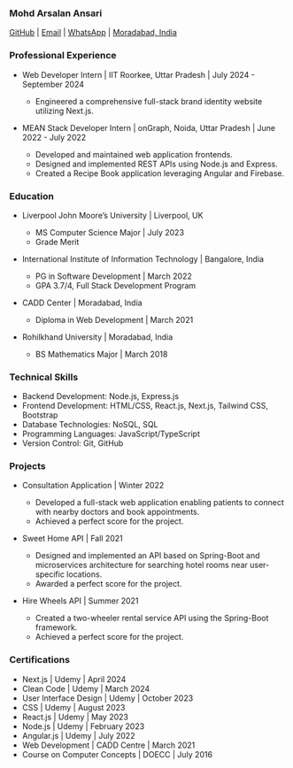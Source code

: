 ### Mohd Arsalan Ansari

[GitHub](https://github.com/arsalanansariofficial) | [Email](mailto:theansaricompany@gmail.com?subject=Mail%20To%20Arsalan%20Ansari) | [WhatsApp](https://wa.link/dnq2t8) | [Moradabad, India](https://maps.app.goo.gl/33twYewwHSY2becC8)

### Professional Experience

- Web Developer Intern | IIT Roorkee, Uttar Pradesh | July 2024 - September 2024

  - Engineered a comprehensive full-stack brand identity website utilizing Next.js.

- MEAN Stack Developer Intern | onGraph, Noida, Uttar Pradesh | June 2022 - July 2022
  - Developed and maintained web application frontends.
  - Designed and implemented REST APIs using Node.js and Express.
  - Created a Recipe Book application leveraging Angular and Firebase.

### Education

- Liverpool John Moore’s University | Liverpool, UK

  - MS Computer Science Major | July 2023
  - Grade Merit

- International Institute of Information Technology | Bangalore, India

  - PG in Software Development | March 2022
  - GPA 3.7/4, Full Stack Development Program

- CADD Center | Moradabad, India

  - Diploma in Web Development | March 2021

- Rohilkhand University | Moradabad, India
  - BS Mathematics Major | March 2018

### Technical Skills

- Backend Development: Node.js, Express.js
- Frontend Development: HTML/CSS, React.js, Next.js, Tailwind CSS, Bootstrap
- Database Technologies: NoSQL, SQL
- Programming Languages: JavaScript/TypeScript
- Version Control: Git, GitHub

### Projects

- Consultation Application | Winter 2022

  - Developed a full-stack web application enabling patients to connect with nearby doctors and book appointments.
  - Achieved a perfect score for the project.

- Sweet Home API | Fall 2021

  - Designed and implemented an API based on Spring-Boot and microservices architecture for searching hotel rooms near user-specific locations.
  - Awarded a perfect score for the project.

- Hire Wheels API | Summer 2021
  - Created a two-wheeler rental service API using the Spring-Boot framework.
  - Achieved a perfect score for the project.

### Certifications

- Next.js | Udemy | April 2024
- Clean Code | Udemy | March 2024
- User Interface Design | Udemy | October 2023
- CSS | Udemy | August 2023
- React.js | Udemy | May 2023
- Node.js | Udemy | February 2023
- Angular.js | Udemy | July 2022
- Web Development | CADD Centre | March 2021
- Course on Computer Concepts | DOECC | July 2016

